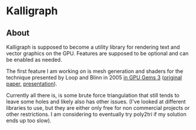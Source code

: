 # Kalligraph
## About
Kalligraph is supposed to become a utility library for rendering text and vector graphics on the GPU.
Features are supposed to be optional and can be enabled as needed.

The first feature I am working on is mesh generation and shaders for the technique presented by Loop and Blinn in 2005 [in GPU Gems 3](https://developer.nvidia.com/gpugems/gpugems3/part-iv-image-effects/chapter-25-rendering-vector-art-gpu) ([original paper](https://www.microsoft.com/en-us/research/wp-content/uploads/2005/01/p1000-loop.pdf), [presentation](https://www.youtube.com/watch?v=2OAPHn_YWGA)).

Currently all there is, is some brute force triangulation that still tends to leave some holes and likely also has other issues. (I've looked at different libraries to use, but they are either only free for non commercial projects or other restrictions. I am considering to eventually try poly2tri if my solution ends up too slow).
